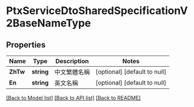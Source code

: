 # PtxServiceDtoSharedSpecificationV2BaseNameType

## Properties
Name | Type | Description | Notes
------------ | ------------- | ------------- | -------------
**ZhTw** | **string** | 中文繁體名稱 | [optional] [default to null]
**En** | **string** | 英文名稱 | [optional] [default to null]

[[Back to Model list]](../README.md#documentation-for-models) [[Back to API list]](../README.md#documentation-for-api-endpoints) [[Back to README]](../README.md)

